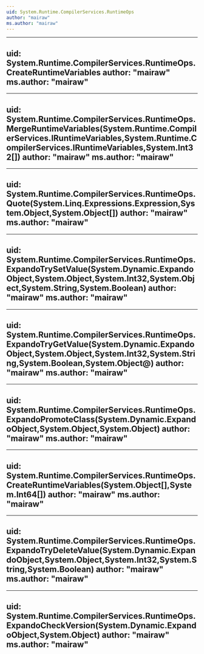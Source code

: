 ```yaml
---
uid: System.Runtime.CompilerServices.RuntimeOps
author: "mairaw"
ms.author: "mairaw"
---
```


---
uid: System.Runtime.CompilerServices.RuntimeOps.CreateRuntimeVariables
author: "mairaw"
ms.author: "mairaw"
---

---
uid: System.Runtime.CompilerServices.RuntimeOps.MergeRuntimeVariables(System.Runtime.CompilerServices.IRuntimeVariables,System.Runtime.CompilerServices.IRuntimeVariables,System.Int32[])
author: "mairaw"
ms.author: "mairaw"
---

---
uid: System.Runtime.CompilerServices.RuntimeOps.Quote(System.Linq.Expressions.Expression,System.Object,System.Object[])
author: "mairaw"
ms.author: "mairaw"
---

---
uid: System.Runtime.CompilerServices.RuntimeOps.ExpandoTrySetValue(System.Dynamic.ExpandoObject,System.Object,System.Int32,System.Object,System.String,System.Boolean)
author: "mairaw"
ms.author: "mairaw"
---

---
uid: System.Runtime.CompilerServices.RuntimeOps.ExpandoTryGetValue(System.Dynamic.ExpandoObject,System.Object,System.Int32,System.String,System.Boolean,System.Object@)
author: "mairaw"
ms.author: "mairaw"
---

---
uid: System.Runtime.CompilerServices.RuntimeOps.ExpandoPromoteClass(System.Dynamic.ExpandoObject,System.Object,System.Object)
author: "mairaw"
ms.author: "mairaw"
---

---
uid: System.Runtime.CompilerServices.RuntimeOps.CreateRuntimeVariables(System.Object[],System.Int64[])
author: "mairaw"
ms.author: "mairaw"
---

---
uid: System.Runtime.CompilerServices.RuntimeOps.ExpandoTryDeleteValue(System.Dynamic.ExpandoObject,System.Object,System.Int32,System.String,System.Boolean)
author: "mairaw"
ms.author: "mairaw"
---

---
uid: System.Runtime.CompilerServices.RuntimeOps.ExpandoCheckVersion(System.Dynamic.ExpandoObject,System.Object)
author: "mairaw"
ms.author: "mairaw"
---

